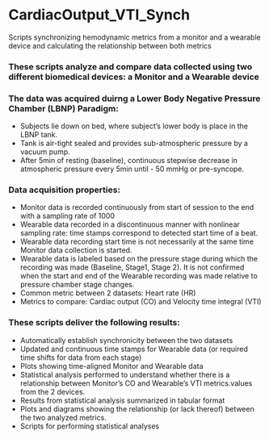 # CardiacOutput_VTI_Synch
Scripts synchronizing hemodynamic metrics from a monitor and a wearable device and calculating the relationship between both metrics

### These scripts analyze and compare data collected using two different biomedical devices: a Monitor and a Wearable device


### The data was acquired duirng a Lower Body Negative Pressure Chamber (LBNP) Paradigm:
- Subjects lie down on bed, where subject’s lower body is place in the LBNP tank.
- Tank is air-tight sealed and provides sub-atmospheric pressure by a vacuum pump.
- After 5min of resting (baseline), continuous stepwise decrease in atmospheric pressure every 5min until - 50 mmHg or pre-syncope.


### Data acquisition properties:
- Monitor data is recorded continuously from start of session to the end with a sampling rate of 1000
- Wearable data recorded in a discontinuous manner with nonlinear sampling rate: time stamps correspond to detected start time of a beat.
- Wearable data recording start time is not necessarily at the same time Monitor data collection is started.
- Wearable data is labeled based on the pressure stage during which the recording was made (Baseline, Stage1, Stage 2). It is not confirmed when the start and end of the Wearable recording was made relative to pressure chamber stage changes.
- Common metric between 2 datasets: Heart rate (HR)
- Metrics to compare: Cardiac output (CO) and Velocity time integral (VTI)


### These scripts deliver the following results:
- Automatically establish synchronicity between the two datasets
- Updated and continuous time stamps for Wearable data (or required time shifts for data from each stage)
- Plots showing time-aligned Monitor and Wearable data
- Statistical analysis performed to understand whether there is a relationship between Monitor’s CO and Wearable’s VTI metrics.values from the 2 devices.
- Results from statistical analysis summarized in tabular format
- Plots and diagrams showing the relationship (or lack thereof) between the two analyzed metrics.
- Scripts for performing statistical analyses
